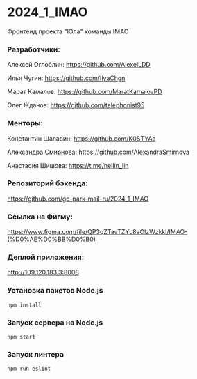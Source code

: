 # 2024_1_IMAO
Фронтенд проекта "Юла" команды IMAO

### Разработчики:

Алексей Оглоблин: https://github.com/AlexeiLDD

Илья Чугин: https://github.com/IlyaChgn

Марат Камалов: https://github.com/MaratKamalovPD

Олег Жданов: https://github.com/telephonist95

### Менторы:

Константин Шалавин: https://github.com/K0STYAa

Александра Смирнова: https://github.com/AlexandraSmirnova

Анастасия Шишова: https://t.me/nellin_lin

### Репозиторий бэкенда:
https://github.com/go-park-mail-ru/2024_1_IMAO

### Ссылка на Фигму:
https://www.figma.com/file/QP3qZTavTZYL8aOlzWzkkl/IMAO-(%D0%AE%D0%BB%D0%B0)

### Деплой приложения:
http://109.120.183.3:8008

### Установка пакетов Node.js
```
npm install 
```

### Запуск сервера на Node.js
```
npm start
```

### Запуск линтера
```
npm run eslint
```
